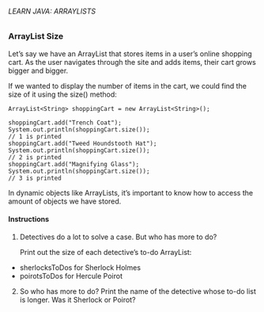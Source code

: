 ###### LEARN JAVA: ARRAYLISTS

### ArrayList Size

Let’s say we have an ArrayList that stores items in a user’s online shopping cart. As the user navigates through the site and adds items, their cart grows bigger and bigger.

If we wanted to display the number of items in the cart, we could find the size of it using the size() method:
```
ArrayList<String> shoppingCart = new ArrayList<String>();
 
shoppingCart.add("Trench Coat");
System.out.println(shoppingCart.size());
// 1 is printed
shoppingCart.add("Tweed Houndstooth Hat");
System.out.println(shoppingCart.size());
// 2 is printed
shoppingCart.add("Magnifying Glass");
System.out.println(shoppingCart.size());
// 3 is printed
```

In dynamic objects like ArrayLists, it’s important to know how to access the amount of objects we have stored.

#### Instructions

1. Detectives do a lot to solve a case. But who has more to do?

    Print out the size of each detective’s to-do ArrayList:

- sherlocksToDos for Sherlock Holmes
- poirotsToDos for Hercule Poirot

2. So who has more to do? Print the name of the detective whose to-do list is longer. Was it Sherlock or Poirot?